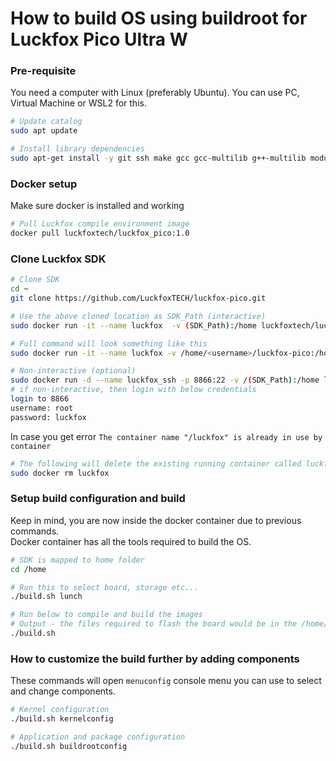 # How to build OS using buildroot for Luckfox Pico Ultra W

### Pre-requisite
You need a computer with Linux (preferably Ubuntu). You can use PC, Virtual Machine or WSL2 for this.

```bash
# Update catalog
sudo apt update

# Install library dependencies
sudo apt-get install -y git ssh make gcc gcc-multilib g++-multilib module-assistant expect g++ gawk texinfo libssl-dev bison flex fakeroot cmake unzip gperf autoconf device-tree-compiler libncurses5-dev pkg-config bc python-is-python3 passwd openssl openssh-server openssh-client vim file cpio rsync

```


### Docker setup
Make sure docker is installed and working

```bash
# Pull Luckfox compile environment image 
docker pull luckfoxtech/luckfox_pico:1.0
```

### Clone Luckfox SDK
```bash
# Clone SDK
cd ~
git clone https://github.com/LuckfoxTECH/luckfox-pico.git
```


```bash
# Use the above cloned location as SDK_Path (interactive)
sudo docker run -it --name luckfox  -v (SDK_Path):/home luckfoxtech/luckfox_pico:1.0 /bin/bash

# Full command will look something like this
sudo docker run -it --name luckfox -v /home/<username>/luckfox-pico:/home luckfoxtech/luckfox_pico:1.0 /bin/bash

# Non-interactive (optional)
sudo docker run -d --name luckfox_ssh -p 8866:22 -v /(SDK_Path):/home luckfoxtech/luckfox_pico:1.0 /sshd.sh
# if non-interactive, then login with below credentials
login to 8866
username: root
password: luckfox
```

In case you get error `The container name "/luckfox" is already in use by container`
```bash
# The following will delete the existing running container called luckfox
sudo docker rm luckfox
```

### Setup build configuration and build
Keep in mind, you are now inside the docker container due to previous commands.  
Docker container has all the tools required to build the OS.
```bash
# SDK is mapped to home folder
cd /home

# Run this to select board, storage etc...
./build.sh lunch

# Run below to compile and build the images
# Output - the files required to flash the board would be in the /home/output/image/
./build.sh 
```

### How to customize the build further by adding components
These commands will open `menuconfig` console menu you can use to select and change components.
```bash
# Kernel configuration
./build.sh kernelconfig

# Application and package configuration
./build.sh buildrootconfig
```

